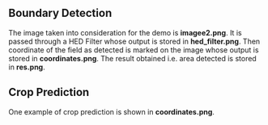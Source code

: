 ## Boundary Detection
The image taken into consideration for the demo is **imagee2.png**. It is passed through a HED Filter whose output is stored in **hed_filter.png**. Then coordinate of the field as detected is marked on the image whose output is stored in **coordinates.png**. The result obtained i.e. area detected is stored in **res.png**.

## Crop Prediction
One example of crop prediction is shown in **coordinates.png**.
